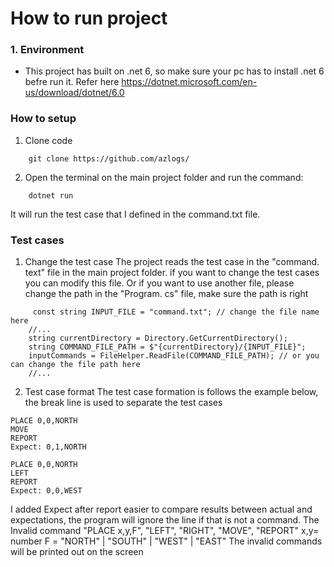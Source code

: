 # How to run project
### 1. Environment
- This project has built on .net 6, so make sure your pc has to install .net 6 befre run it. Refer here https://dotnet.microsoft.com/en-us/download/dotnet/6.0
### How to setup
1. Clone code
``````
    git clone https://github.com/azlogs/
``````
2. Open the terminal on the main project folder and run the command:
```````
    dotnet run
```````
It will run the test case that I defined in the command.txt file.
### Test cases
1. Change the test case
The project reads the test case in the "command. text" file in the main project folder.
if you want to change the test cases you can modify this file. Or if you want to use another file, please change the path in the "Program. cs" file, make sure the path is right
```
     const string INPUT_FILE = "command.txt"; // change the file name here
    //... 
    string currentDirectory = Directory.GetCurrentDirectory();
    string COMMAND_FILE_PATH = $"{currentDirectory}/{INPUT_FILE}";
    inputCommands = FileHelper.ReadFile(COMMAND_FILE_PATH); // or you can change the file path here
    //...
```
2. Test case format
The test case formation is follows the example below, the break line is used to separate the test cases
````
PLACE 0,0,NORTH
MOVE
REPORT
Expect: 0,1,NORTH

PLACE 0,0,NORTH
LEFT
REPORT
Expect: 0,0,WEST
````
I added Expect after report easier to compare results between actual and expectations, the program will ignore the line if that is not a command.
The Invalid command  "PLACE x,y,F", "LEFT", "RIGHT", "MOVE", "REPORT"
x,y= number
F = "NORTH" | "SOUTH" | "WEST" | "EAST"
The invalid commands will be printed out on the screen